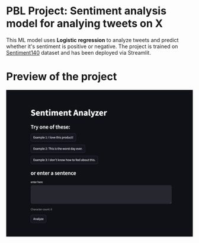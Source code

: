 # PBL Project: Sentiment analysis model for analying tweets on X
<p> This ML model uses <strong>Logistic regression</strong> to analyze tweets and predict whether it's sentiment is positive or negative. 
The project is trained on <a href = "https://www.kaggle.com/datasets/kazanova/sentiment140">Sentiment140</a> dataset and has been deployed via Streamlit.</p>


# Preview of the project
![Preview](images/Preview.png)
